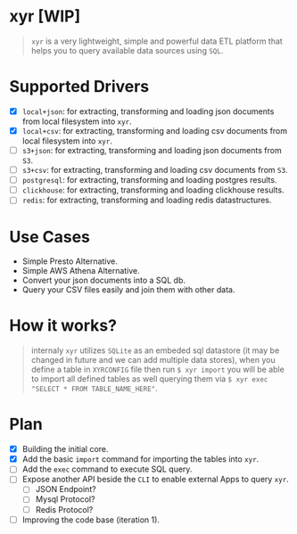 xyr [WIP]
=========
> `xyr` is a very lightweight, simple and powerful data ETL platform that helps you to query available data sources using `SQL`.

Supported Drivers
=================
- [x] `local+json`: for extracting, transforming and loading json documents from local filesystem into `xyr`.
- [x] `local+csv`: for extracting, transforming and loading csv documents from local filesystem into `xyr`.
- [ ] `s3+json`: for extracting, transforming and loading json documents from `S3`.
- [ ] `s3+csv`: for extracting, transforming and loading csv documents from `S3`.
- [ ] `postgresql`: for extracting, transforming and loading postgres results.
- [ ] `clickhouse`: for extracting, transforming and loading clickhouse results.
- [ ] `redis`: for extracting, transforming and loading redis datastructures.

Use Cases
=========
- Simple Presto Alternative.
- Simple AWS Athena Alternative.
- Convert your json documents into a SQL db.
- Query your CSV files easily and join them with other data.

How it works?
=============
> internaly `xyr` utilizes `SQLite` as an embeded sql datastore (it may be changed in future and we can add multiple data stores), when you define a table in `XYRCONFIG` file then run `$ xyr import` you will be able to import all defined tables as well querying them via `$ xyr exec "SELECT * FROM TABLE_NAME_HERE"`.

Plan
====
- [x] Building the initial core.
- [x] Add the basic `import` command for importing the tables into `xyr`.
- [ ] Add the `exec` command to execute SQL query.
- [ ] Expose another API beside the `CLI` to enable external Apps to query `xyr`.
    - [ ] JSON Endpoint?
    - [ ] Mysql Protocol?
    - [ ] Redis Protocol?
- [ ] Improving the code base (iteration 1).
